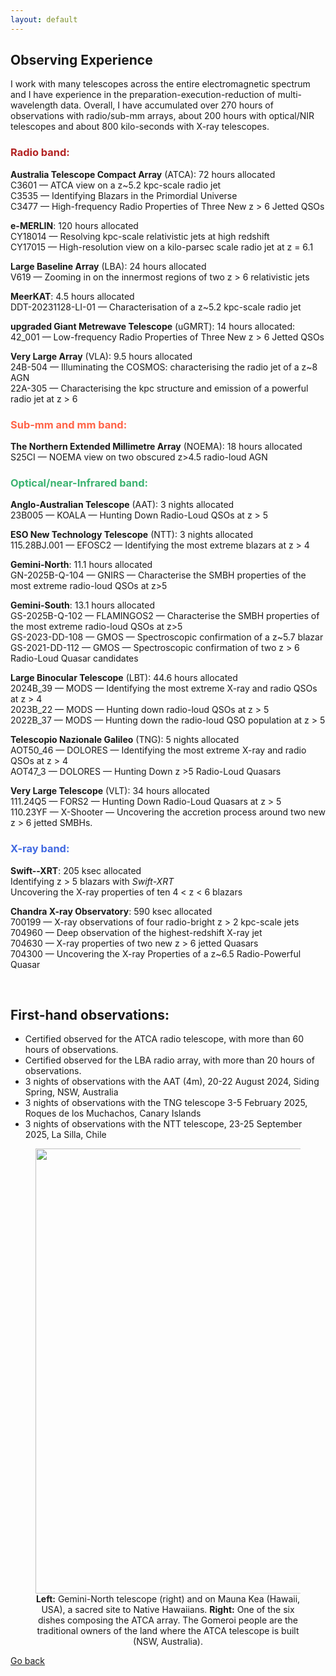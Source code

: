 ```yaml
---
layout: default
---
```


<!--## <span style="color:#FF6347">Observ</span><span style="color:#3CB371">ing Exp</span><span style="color:#4169E1">erience </span> -->
## Observing Experience

I work with many telescopes across the entire electromagnetic spectrum and I have experience in the preparation-execution-reduction of multi-wavelength data. 
Overall, I have accumulated over 270 hours of observations with radio/sub-mm arrays, about 200 hours with optical/NIR telescopes and about 800 kilo-seconds with X-ray telescopes. 

### <span style="color:#B22222">Radio band: </span>

**Australia Telescope Compact Array** (ATCA): 72 hours allocated\
C3601 — ATCA view on a z~5.2 kpc-scale radio jet\
C3535 — Identifying Blazars in the Primordial Universe\
C3477 — High-frequency Radio Properties of Three New z > 6 Jetted QSOs

**e-MERLIN**: 120 hours allocated\
CY18014 — Resolving kpc-scale relativistic jets at high redshift\
CY17015 — High-resolution view on a kilo-parsec scale radio jet at z = 6.1

**Large Baseline Array** (LBA): 24 hours allocated\
V619 — Zooming in on the innermost regions of two z > 6 relativistic jets

**MeerKAT**: 4.5 hours allocated\
DDT-20231128-LI-01 — Characterisation of a z~5.2 kpc-scale radio jet

**upgraded Giant Metrewave Telescope** (uGMRT): 14 hours allocated:\
 42_001 — Low-frequency Radio Properties of Three New z > 6 Jetted QSOs

**Very Large Array** (VLA): 9.5 hours allocated\
24B-504 — Illuminating the COSMOS: characterising the radio jet of a z~8 AGN\
22A-305 — Characterising the kpc structure and emission of a powerful radio jet at z > 6


### <span style="color:#FF6347">Sub-mm and mm band: </span>

**The Northern Extended Millimetre Array** (NOEMA): 18 hours allocated\
S25CI — NOEMA view on two obscured z>4.5 radio-loud AGN

### <span style="color:#3CB371">Optical/near-Infrared band: </span>

**Anglo-Australian Telescope** (AAT): 3 nights allocated\
23B005 — KOALA — Hunting Down Radio-Loud QSOs at z > 5

**ESO New Technology Telescope** (NTT): 3 nights allocated\
115.28BJ.001 — EFOSC2 — Identifying the most extreme blazars at z > 4

**Gemini-North**: 11.1 hours allocated\
GN-2025B-Q-104 — GNIRS — Characterise the SMBH properties of the most extreme radio-loud QSOs at z>5

**Gemini-South**: 13.1 hours allocated\
GS-2025B-Q-102 — FLAMINGOS2 — Characterise the SMBH properties of the most extreme radio-loud QSOs at z>5\
GS-2023-DD-108 — GMOS — Spectroscopic confirmation of a z~5.7 blazar\
GS-2021-DD-112 — GMOS — Spectroscopic confirmation of two z > 6 Radio-Loud Quasar candidates

**Large Binocular Telescope** (LBT): 44.6 hours allocated\
2024B\_39 — MODS — Identifying the most extreme X-ray and radio QSOs at z > 4\
2023B\_22  — MODS — Hunting down radio-loud QSOs at z > 5 \
2022B\_37 — MODS — Hunting down the radio-loud QSO population at z > 5

**Telescopio Nazionale Galileo** (TNG): 5 nights allocated\
AOT50\_46 — DOLORES — Identifying the most extreme X-ray and radio QSOs at z > 4\
AOT47\_3 — DOLORES — Hunting Down z >5  Radio-Loud Quasars

**Very Large Telescope** (VLT): 34 hours allocated\
111.24Q5 — FORS2 — Hunting Down Radio-Loud Quasars at z > 5\
110.23YF — X-Shooter — Uncovering the accretion process around two new z > 6 jetted SMBHs.



### <span style="color:#4169E1">X-ray band: </span>

**Swift--XRT**: 205 ksec allocated\
Identifying z > 5 blazars with _Swift-XRT_\
Uncovering the X-ray properties of ten 4 < z < 6 blazars

**Chandra X-ray Observatory**: 590 ksec allocated\
700199 — X-ray observations of four radio-bright z > 2 kpc-scale jets\
704960 — Deep observation of the highest-redshift X-ray jet\
704630 — X-ray properties of two new z > 6 jetted Quasars\
704300 — Uncovering the X-ray Properties of a z~6.5 Radio-Powerful Quasar


&nbsp;

## First-hand observations:
- Certified observed for the ATCA radio telescope, with more than 60 hours of observations.
- Certified observed for the LBA radio array, with more than 20 hours of observations.
- 3 nights of observations with the AAT (4m),  20-22 August 2024, Siding Spring, NSW, Australia
- 3 nights of observations with the TNG telescope 3-5 February 2025, Roques de los Muchachos, Canary Islands
- 3 nights of observations with the NTT telescope, 23-25 September 2025, La Silla, Chile


<figure style="text-align: center;">
  <img src="images/io_telescopes.png"  width="712"/>
  <figcaption> 
<strong>Left:</strong> Gemini-North telescope (right) and on Mauna Kea (Hawaii, USA), a sacred site to Native Hawaiians.
<strong>Right:</strong> One of the six dishes composing the ATCA array. The Gomeroi people are the traditional owners of the land where the ATCA telescope is built (NSW, Australia).
 </figcaption>
</figure>

[Go back](./)
